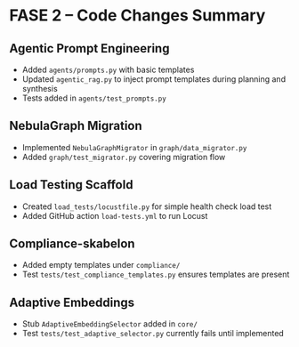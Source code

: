 # FASE 2 – Code Changes Summary

## Agentic Prompt Engineering
- Added `agents/prompts.py` with basic templates
- Updated `agentic_rag.py` to inject prompt templates during planning and synthesis
- Tests added in `agents/test_prompts.py`

## NebulaGraph Migration
- Implemented `NebulaGraphMigrator` in `graph/data_migrator.py`
- Added `graph/test_migrator.py` covering migration flow

## Load Testing Scaffold
- Created `load_tests/locustfile.py` for simple health check load test
- Added GitHub action `load-tests.yml` to run Locust

## Compliance-skabelon
- Added empty templates under `compliance/`
- Test `tests/test_compliance_templates.py` ensures templates are present

## Adaptive Embeddings
- Stub `AdaptiveEmbeddingSelector` added in `core/`
- Test `tests/test_adaptive_selector.py` currently fails until implemented
